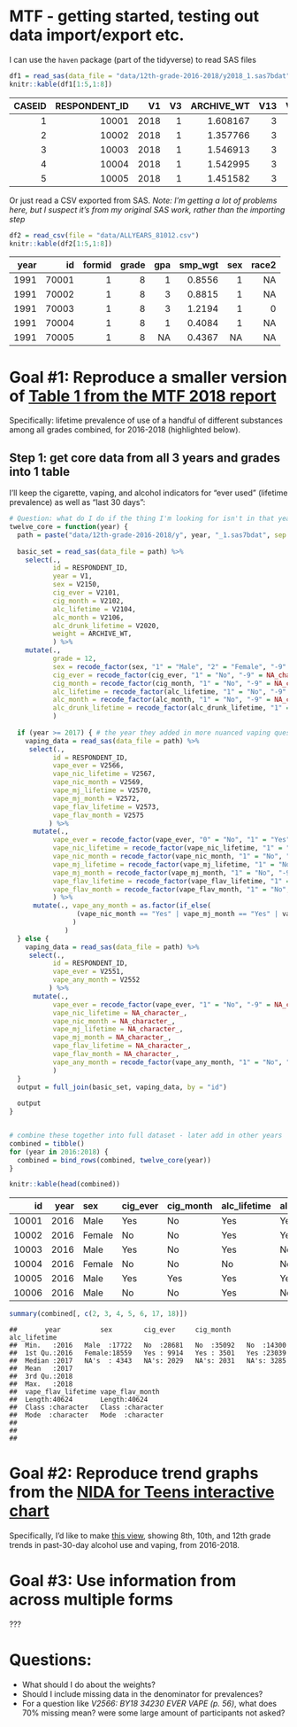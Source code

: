 MTF - getting started, testing out data import/export etc.
================

I can use the `haven` package (part of the tidyverse) to read SAS files

``` r
df1 = read_sas(data_file = "data/12th-grade-2016-2018/y2018_1.sas7bdat")
knitr::kable(df1[1:5,1:8])
```

| CASEID | RESPONDENT\_ID |   V1 | V3 | ARCHIVE\_WT | V13 | V16 | V17 |
| -----: | -------------: | ---: | -: | ----------: | --: | --: | --: |
|      1 |          10001 | 2018 |  1 |    1.608167 |   3 |   0 |   1 |
|      2 |          10002 | 2018 |  1 |    1.357766 |   3 |   0 |   1 |
|      3 |          10003 | 2018 |  1 |    1.546913 |   3 |   0 |   1 |
|      4 |          10004 | 2018 |  1 |    1.542995 |   3 |   0 |   1 |
|      5 |          10005 | 2018 |  1 |    1.451582 |   3 |   0 |   1 |

Or just read a CSV exported from SAS. *Note: I’m getting a lot of
problems here, but I suspect it’s from my original SAS work, rather than
the importing step*

``` r
df2 = read_csv(file = "data/ALLYEARS_81012.csv")
knitr::kable(df2[1:5,1:8])
```

| year |    id | formid | grade | gpa | smp\_wgt | sex | race2 |
| ---: | ----: | -----: | ----: | --: | -------: | --: | ----: |
| 1991 | 70001 |      1 |     8 |   1 |   0.8556 |   1 |    NA |
| 1991 | 70002 |      1 |     8 |   3 |   0.8815 |   1 |    NA |
| 1991 | 70003 |      1 |     8 |   3 |   1.2194 |   1 |     0 |
| 1991 | 70004 |      1 |     8 |   1 |   0.4084 |   1 |    NA |
| 1991 | 70005 |      1 |     8 |  NA |   0.4367 |  NA |    NA |

# Goal \#1: Reproduce a smaller version of [Table 1 from the MTF 2018 report](http://www.monitoringthefuture.org//pubs/monographs/mtf-overview2018.pdf#page=59&zoom=100,0,0)

Specifically: lifetime prevalence of use of a handful of different
substances among all grades combined, for 2016-2018 (highlighted below).

## Step 1: get core data from all 3 years and grades into 1 table

I’ll keep the cigarette, vaping, and alcohol indicators for “ever used”
(lifetime prevalence) as well as “last 30
days”:

``` r
# Question: what do I do if the thing I'm looking for isn't in that year's form?
twelve_core = function(year) {
  path = paste("data/12th-grade-2016-2018/y", year, "_1.sas7bdat", sep = "")
  
  basic_set = read_sas(data_file = path) %>% 
    select(.,
           id = RESPONDENT_ID,
           year = V1,
           sex = V2150,
           cig_ever = V2101,
           cig_month = V2102,
           alc_lifetime = V2104,
           alc_month = V2106,
           alc_drunk_lifetime = V2020,
           weight = ARCHIVE_WT,
           ) %>% 
    mutate(.,
           grade = 12,
           sex = recode_factor(sex, "1" = "Male", "2" = "Female", "-9" = NA_character_),
           cig_ever = recode_factor(cig_ever, "1" = "No", "-9" = NA_character_, .default = "Yes"),
           cig_month = recode_factor(cig_month, "1" = "No", "-9" = NA_character_, .default = "Yes"),
           alc_lifetime = recode_factor(alc_lifetime, "1" = "No", "-9" = NA_character_, .default = "Yes"),
           alc_month = recode_factor(alc_month, "1" = "No", "-9" = NA_character_, .default = "Yes"),
           alc_drunk_lifetime = recode_factor(alc_drunk_lifetime, "1" = "No", "-9" = NA_character_, .default = "Yes")
           )
  
  if (year >= 2017) { # the year they added in more nuanced vaping questions
    vaping_data = read_sas(data_file = path) %>% 
     select(.,
           id = RESPONDENT_ID,
           vape_ever = V2566,
           vape_nic_lifetime = V2567,
           vape_nic_month = V2569,
           vape_mj_lifetime = V2570,
           vape_mj_month = V2572,
           vape_flav_lifetime = V2573,
           vape_flav_month = V2575
          ) %>% 
      mutate(.,
           vape_ever = recode_factor(vape_ever, "0" = "No", "1" = "Yes", "-9" = NA_character_),
           vape_nic_lifetime = recode_factor(vape_nic_lifetime, "1" = "No", "-9" = NA_character_, .default = "Yes"),
           vape_nic_month = recode_factor(vape_nic_month, "1" = "No", "-9" = NA_character_, .default = "Yes"),
           vape_mj_lifetime = recode_factor(vape_mj_lifetime, "1" = "No", "-9" = NA_character_, .default = "Yes"),
           vape_mj_month = recode_factor(vape_mj_month, "1" = "No", "-9" = NA_character_, .default = "Yes"),
           vape_flav_lifetime = recode_factor(vape_flav_lifetime, "1" = "No", "-9" = NA_character_, .default = "Yes"),
           vape_flav_month = recode_factor(vape_flav_month, "1" = "No", "-9" = NA_character_, .default = "Yes")
           ) %>% 
      mutate(., vape_any_month = as.factor(if_else(
                 (vape_nic_month == "Yes" | vape_mj_month == "Yes" | vape_flav_month == "Yes"), "Yes", "No")
                )
              )
  } else {
    vaping_data = read_sas(data_file = path) %>% 
     select(.,
           id = RESPONDENT_ID,
           vape_ever = V2551,
           vape_any_month = V2552
          ) %>% 
      mutate(.,
           vape_ever = recode_factor(vape_ever, "1" = "No", "-9" = NA_character_, .default = "Yes"),
           vape_nic_lifetime = NA_character_,
           vape_nic_month = NA_character_,
           vape_mj_lifetime = NA_character_,
           vape_mj_month = NA_character_,
           vape_flav_lifetime = NA_character_,
           vape_flav_month = NA_character_,
           vape_any_month = recode_factor(vape_any_month, "1" = "No", "-9" = NA_character_, .default = "Yes")
           )
  }
  output = full_join(basic_set, vaping_data, by = "id")
  
  output
}


# combine these together into full dataset - later add in other years
combined = tibble()
for (year in 2016:2018) {
  combined = bind_rows(combined, twelve_core(year))
}

knitr::kable(head(combined))
```

|    id | year | sex    | cig\_ever | cig\_month | alc\_lifetime | alc\_month | alc\_drunk\_lifetime |   weight | grade | vape\_ever | vape\_any\_month | vape\_nic\_lifetime | vape\_nic\_month | vape\_mj\_lifetime | vape\_mj\_month | vape\_flav\_lifetime | vape\_flav\_month |
| ----: | ---: | :----- | :-------- | :--------- | :------------ | :--------- | :------------------- | -------: | ----: | :--------- | :--------------- | :------------------ | :--------------- | :----------------- | :-------------- | :------------------- | :---------------- |
| 10001 | 2016 | Male   | Yes       | No         | Yes           | Yes        | Yes                  | 1.306960 |    12 | Yes        | Yes              | NA                  | NA               | NA                 | NA              | NA                   | NA                |
| 10002 | 2016 | Female | No        | No         | Yes           | Yes        | Yes                  | 1.453475 |    12 | No         | No               | NA                  | NA               | NA                 | NA              | NA                   | NA                |
| 10003 | 2016 | Male   | Yes       | No         | Yes           | No         | Yes                  | 1.399638 |    12 | Yes        | No               | NA                  | NA               | NA                 | NA              | NA                   | NA                |
| 10004 | 2016 | Female | No        | No         | No            | No         | No                   | 1.416772 |    12 | No         | No               | NA                  | NA               | NA                 | NA              | NA                   | NA                |
| 10005 | 2016 | Male   | Yes       | Yes        | Yes           | Yes        | Yes                  | 1.515468 |    12 | Yes        | Yes              | NA                  | NA               | NA                 | NA              | NA                   | NA                |
| 10006 | 2016 | Male   | No        | No         | Yes           | No         | No                   | 1.416125 |    12 | No         | No               | NA                  | NA               | NA                 | NA              | NA                   | NA                |

``` r
summary(combined[, c(2, 3, 4, 5, 6, 17, 18)])
```

    ##       year          sex        cig_ever     cig_month    alc_lifetime
    ##  Min.   :2016   Male  :17722   No  :28681   No  :35092   No  :14300  
    ##  1st Qu.:2016   Female:18559   Yes : 9914   Yes : 3501   Yes :23039  
    ##  Median :2017   NA's  : 4343   NA's: 2029   NA's: 2031   NA's: 3285  
    ##  Mean   :2017                                                        
    ##  3rd Qu.:2018                                                        
    ##  Max.   :2018                                                        
    ##  vape_flav_lifetime vape_flav_month   
    ##  Length:40624       Length:40624      
    ##  Class :character   Class :character  
    ##  Mode  :character   Mode  :character  
    ##                                       
    ##                                       
    ## 

# Goal \#2: Reproduce trend graphs from the [NIDA for Teens interactive chart](https://teens.drugabuse.gov/teachers/stats-and-trends-teen-drug-use)

Specifically, I’d like to make [this
view](https://public.tableau.com/shared/JF2B545PM?:display_count=y&:origin=viz_share_link&:embed=y),
showing 8th, 10th, and 12th grade trends in past-30-day alcohol use and
vaping, from 2016-2018.

# Goal \#3: Use information from across multiple forms

???

# Questions:

  - What should I do about the weights?
  - Should I include missing data in the denominator for prevalences?
  - For a question like *V2566: BY18 34230 EVER VAPE (p. 56)*, what does
    70% missing mean? were some large amount of participants not asked?
